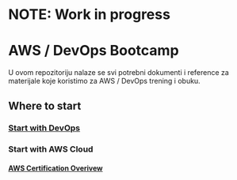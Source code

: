 # NOTE: Work in progress 
# AWS / DevOps Bootcamp  
U ovom repozitoriju nalaze se svi potrebni dokumenti i reference za materijale koje koristimo za AWS / DevOps trening i obuku.

## Where to start

### [Start with DevOps](/devops/devops-beginnings.md)

### Start with AWS Cloud

#### [AWS Certification Overivew](/aws/aws-certs-overview.md)
